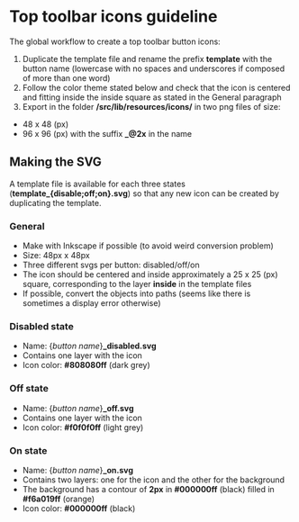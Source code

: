 # Top toolbar icons guideline

The global workflow to create a top toolbar button icons:
1. Duplicate the template file and rename the prefix **template** with the button name (lowercase with no spaces and underscores if composed of more than one word)
2. Follow the color theme stated below and check that the icon is centered and fitting inside the inside square as stated in the General paragraph
3. Export in the folder **/src/lib/resources/icons/** in two png files of size:
* 48 x 48 (px)
* 96 x 96 (px) with the suffix **_@2x** in the name

## Making the SVG
A template file is available for each three states (**template_{disable;off;on}.svg**)  so that any new icon can be created by duplicating the template.

### General
* Make with Inkscape if possible (to avoid weird conversion problem)
* Size: 48px x 48px
* Three different svgs per button: disabled/off/on
* The icon should be centered and inside approximately a 25 x 25 (px) square, corresponding to the layer **inside** in the template files
* If possible, convert the objects into paths (seems like there is sometimes a display error otherwise) 

### Disabled state

* Name: {*button name*}**_disabled.svg**
* Contains one layer with the icon
* Icon color: **#808080ff** (dark grey)

### Off state

* Name: {*button name*}**_off.svg**
* Contains one layer with the icon
* Icon color: **#f0f0f0ff** (light grey)

### On state

* Name: {*button name*}**_on.svg**
* Contains two layers: one for the icon and the other for the background
* The background has a contour of **2px** in **#000000ff** (black) filled in **#f6a019ff** (orange)
* Icon color: **#000000ff** (black)


